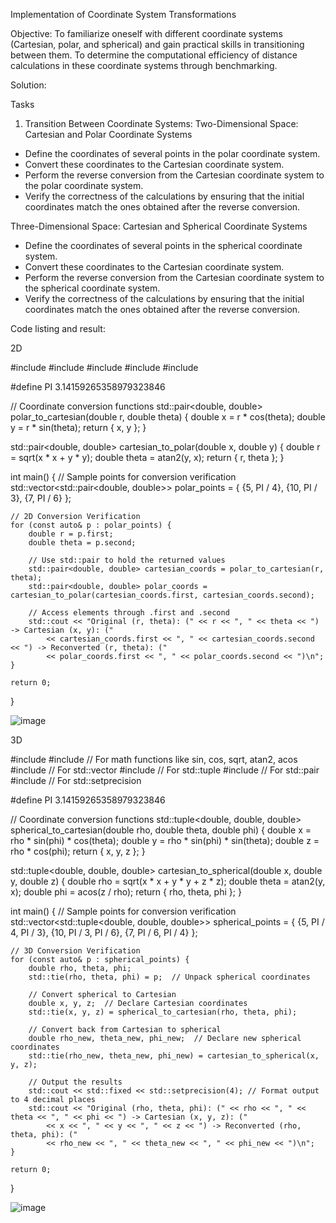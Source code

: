 Implementation of Coordinate System Transformations 

Objective: To familiarize oneself with different coordinate systems (Cartesian, polar, and spherical) and gain practical skills in transitioning between them. To determine the computational efficiency of distance calculations in these coordinate systems through benchmarking.

Solution:

Tasks
1) Transition Between Coordinate Systems: 
Two-Dimensional Space: Cartesian and Polar Coordinate Systems 
-	Define the coordinates of several points in the polar coordinate system. 
-	Convert these coordinates to the Cartesian coordinate system. 
-	Perform the reverse conversion from the Cartesian coordinate system to the polar coordinate system. 
-	Verify the correctness of the calculations by ensuring that the initial coordinates match the ones obtained after the reverse conversion. 

Three-Dimensional Space: Cartesian and Spherical Coordinate Systems 
-	Define the coordinates of several points in the spherical coordinate system. 
-	Convert these coordinates to the Cartesian coordinate system. 
-	Perform the reverse conversion from the Cartesian coordinate system to the spherical coordinate system. 
-	Verify the correctness of the calculations by ensuring that the initial coordinates match the ones obtained after the reverse conversion. 

Code listing and result:

2D

#include <iostream>
#include <cmath>
#include <vector>
#include <tuple>
#include <utility>

#define PI 3.14159265358979323846

// Coordinate conversion functions
std::pair<double, double> polar_to_cartesian(double r, double theta) {
    double x = r * cos(theta);
    double y = r * sin(theta);
    return { x, y };
}

std::pair<double, double> cartesian_to_polar(double x, double y) {
    double r = sqrt(x * x + y * y);
    double theta = atan2(y, x);
    return { r, theta };
}

int main() {
    // Sample points for conversion verification
    std::vector<std::pair<double, double>> polar_points = { {5, PI / 4}, {10, PI / 3}, {7, PI / 6} };

    // 2D Conversion Verification
    for (const auto& p : polar_points) {
        double r = p.first;
        double theta = p.second;

        // Use std::pair to hold the returned values
        std::pair<double, double> cartesian_coords = polar_to_cartesian(r, theta);
        std::pair<double, double> polar_coords = cartesian_to_polar(cartesian_coords.first, cartesian_coords.second);

        // Access elements through .first and .second
        std::cout << "Original (r, theta): (" << r << ", " << theta << ") -> Cartesian (x, y): ("
            << cartesian_coords.first << ", " << cartesian_coords.second << ") -> Reconverted (r, theta): ("
            << polar_coords.first << ", " << polar_coords.second << ")\n";
    }

    return 0;
}

![image](https://github.com/user-attachments/assets/8c9447a5-8b7c-4e97-b5f4-30d6c787281c)

3D

#include <iostream>
#include <cmath>         // For math functions like sin, cos, sqrt, atan2, acos
#include <vector>       // For std::vector
#include <tuple>        // For std::tuple
#include <utility>      // For std::pair
#include <iomanip>      // For std::setprecision

#define PI 3.14159265358979323846

// Coordinate conversion functions
std::tuple<double, double, double> spherical_to_cartesian(double rho, double theta, double phi) {
    double x = rho * sin(phi) * cos(theta);
    double y = rho * sin(phi) * sin(theta);
    double z = rho * cos(phi);
    return { x, y, z };
}

std::tuple<double, double, double> cartesian_to_spherical(double x, double y, double z) {
    double rho = sqrt(x * x + y * y + z * z);
    double theta = atan2(y, x);
    double phi = acos(z / rho);
    return { rho, theta, phi };
}

int main() {
    // Sample points for conversion verification
    std::vector<std::tuple<double, double, double>> spherical_points = {
        {5, PI / 4, PI / 3},
        {10, PI / 3, PI / 6},
        {7, PI / 6, PI / 4}
    };

    // 3D Conversion Verification
    for (const auto& p : spherical_points) {
        double rho, theta, phi;
        std::tie(rho, theta, phi) = p;  // Unpack spherical coordinates

        // Convert spherical to Cartesian
        double x, y, z;  // Declare Cartesian coordinates
        std::tie(x, y, z) = spherical_to_cartesian(rho, theta, phi);

        // Convert back from Cartesian to spherical
        double rho_new, theta_new, phi_new;  // Declare new spherical coordinates
        std::tie(rho_new, theta_new, phi_new) = cartesian_to_spherical(x, y, z);

        // Output the results
        std::cout << std::fixed << std::setprecision(4); // Format output to 4 decimal places
        std::cout << "Original (rho, theta, phi): (" << rho << ", " << theta << ", " << phi << ") -> Cartesian (x, y, z): ("
            << x << ", " << y << ", " << z << ") -> Reconverted (rho, theta, phi): ("
            << rho_new << ", " << theta_new << ", " << phi_new << ")\n";
    }

    return 0;
}

![image](https://github.com/user-attachments/assets/f02a50c6-6144-4aff-89a2-a3fdb1da19b1)
